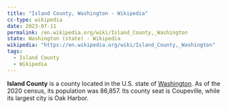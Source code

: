 ```yaml
---
title: "Island County, Washington - Wikipedia"
cc-type: wikipedia
date: 2023-07-11
permalink: /en.wikipedia.org/wiki/Island_County,_Washington
state: Washington (state) - Wikipedia
wikipedia: "https://en.wikipedia.org/wiki/Island_County,_Washington"
tags:
  - Island County
  - Wikipedia
---
```

**Island County** is a county located in the U.S. state of [Washington](/en.wikipedia.org/wiki/Washington_(state)). As of the 2020 census, its population was 86,857. Its county seat is Coupeville, while its largest city is Oak Harbor.
